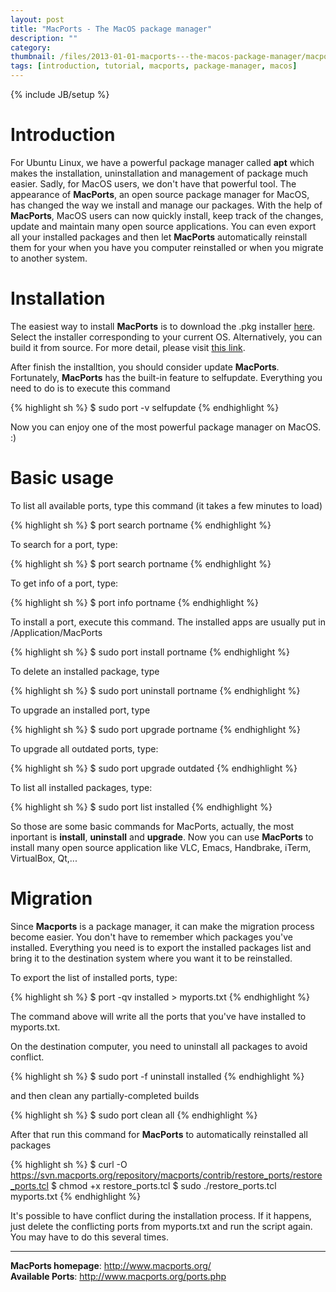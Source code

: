 ```yaml
---
layout: post
title: "MacPorts - The MacOS package manager"
description: ""
category: 
thumbnail: /files/2013-01-01-macports---the-macos-package-manager/macports.png
tags: [introduction, tutorial, macports, package-manager, macos]
---
```

{% include JB/setup %}

# Introduction

For Ubuntu Linux, we have a powerful package manager called **apt** which makes
the installation, uninstallation and management of package much easier. Sadly,
for MacOS users, we don't have that powerful tool. The appearance of
**MacPorts**, an open source package manager for MacOS, has changed the way we
install and manage our packages. With the help of **MacPorts**, MacOS users can
now quickly install, keep track of the changes, update and maintain many open
source applications. You can even export all your installed packages and then
let **MacPorts** automatically reinstall them for your when you have you
computer reinstalled or when you migrate to another system.

# Installation

The easiest way to install **MacPorts** is to download the .pkg installer
[here](http://www.macports.org/install.php). Select the installer corresponding
to your current OS. Alternatively, you can build it from source. For more
detail, please visit [this link](http://www.macports.org/install.php).

After finish the installtion, you should consider update **MacPorts**.
Fortunately, **MacPorts** has the built-in feature to selfupdate. Everything you
need to do is to execute this command

{% highlight sh %}
$ sudo port -v selfupdate
{% endhighlight %}

Now you can enjoy one of the most powerful package manager on MacOS. :)

# Basic usage

To list all available ports, type this command (it takes a few minutes to load)

{% highlight sh %}
$ port search portname
{% endhighlight %}

To search for a port, type:

{% highlight sh %}
$ port search portname
{% endhighlight %}

To get info of a port, type:

{% highlight sh %}
$ port info portname
{% endhighlight %}

To install a port, execute this command. The installed apps are usually put in /Application/MacPorts

{% highlight sh %}
$ sudo port install portname
{% endhighlight %}

To delete an installed package, type

{% highlight sh %}
$ sudo port uninstall portname
{% endhighlight %}

To upgrade an installed port, type

{% highlight sh %}
$ sudo port upgrade portname
{% endhighlight %}

To upgrade all outdated ports, type:

{% highlight sh %}
$ sudo port upgrade outdated
{% endhighlight %}

To list all installed packages, type:

{% highlight sh %}
$ sudo port list installed
{% endhighlight %}

So those are some basic commands for MacPorts, actually, the most inportant is
**install**, **uninstall** and **upgrade**. Now you can use **MacPorts** to
install many open source application like VLC, Emacs, Handbrake, iTerm,
VirtualBox, Qt,...

# Migration

Since **Macports** is a package manager, it can make the migration process
become easier. You don't have to remember which packages you've installed.
Everything you need is to export the installed packages list and bring it to the
destination system where you want it to be reinstalled.

To export the list of installed ports, type:

{% highlight sh %}
$ port -qv installed > myports.txt
{% endhighlight %}

The command above will write all the ports that you've have installed to
myports.txt.

On the destination computer, you need to uninstall all packages to avoid
conflict.

{% highlight sh %}
$ sudo port -f uninstall installed
{% endhighlight %}

and then clean any partially-completed builds

{% highlight sh %}
$ sudo port clean all
{% endhighlight %}

After that run this command for **MacPorts** to automatically reinstalled all
packages

{% highlight sh %}
$ curl -O https://svn.macports.org/repository/macports/contrib/restore_ports/restore_ports.tcl
$ chmod +x restore_ports.tcl
$ sudo ./restore_ports.tcl myports.txt
{% endhighlight %}

It's possible to have conflict during the installation process. If it happens,
just delete the conflicting ports from myports.txt and run the script again. You
may have to do this several times.

-----

**MacPorts homepage**: <http://www.macports.org/>  
**Available Ports**: <http://www.macports.org/ports.php>

